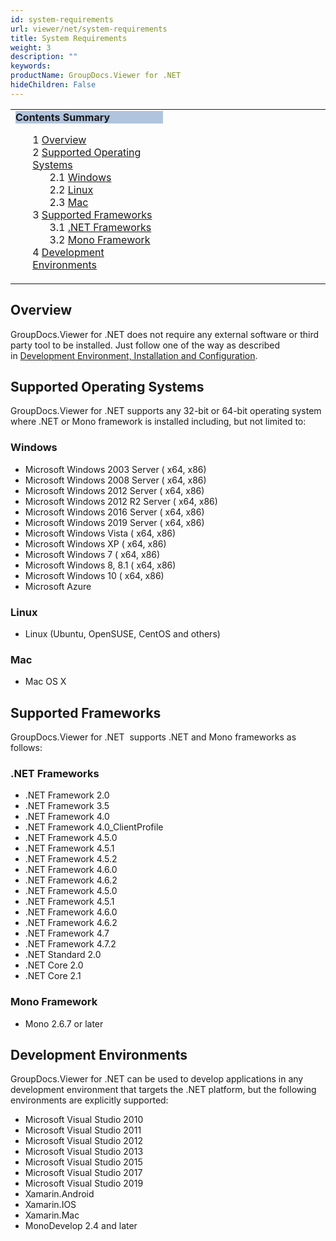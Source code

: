 ```yaml
---
id: system-requirements
url: viewer/net/system-requirements
title: System Requirements
weight: 3
description: ""
keywords: 
productName: GroupDocs.Viewer for .NET
hideChildren: False
---
```

<table class="sectionMacro" border="0" cellpadding="5" cellspacing="0" width="100%"><tbody><tr><td valign="top" width="50%"><div class="panel" style="border-top-width: 1px; border-right-width: 1px; border-bottom-width: 1px; border-left-width: 1px;"><div class="panelHeader" style="border-bottom-width: 1px; background-color: rgb(176, 196, 222);"><b>Contents Summary</b></div><div class="panelContent"><style type="text/css">div.rbtoc1590388473854 { padding-top: 0px; padding-right: 0px; padding-bottom: 0px; padding-left: 0px; }div.rbtoc1590388473854 ul { list-style-type: none; list-style-image: none; margin-left: 0px; }div.rbtoc1590388473854 li { margin-left: 0px; padding-left: 0px; }</style><div class="toc rbtoc1590388473854"><ul class="toc-indentation"><li><span class="TOCOutline">1</span> <a href="#SystemRequirements-Overview">Overview</a></li><li><span class="TOCOutline">2</span> <a href="#SystemRequirements-SupportedOperatingSystems">Supported Operating Systems</a><ul class="toc-indentation"><li><span class="TOCOutline">2.1</span> <a href="#SystemRequirements-Windows">Windows</a></li><li><span class="TOCOutline">2.2</span> <a href="#SystemRequirements-Linux">Linux</a></li><li><span class="TOCOutline">2.3</span> <a href="#SystemRequirements-Mac">Mac</a></li></ul></li><li><span class="TOCOutline">3</span> <a href="#SystemRequirements-SupportedFrameworks">Supported Frameworks</a><ul class="toc-indentation"><li><span class="TOCOutline">3.1</span> <a href="#SystemRequirements-.NETFrameworks">.NET Frameworks</a></li><li><span class="TOCOutline">3.2</span> <a href="#SystemRequirements-MonoFramework">Mono Framework</a></li></ul></li><li><span class="TOCOutline">4</span> <a href="#SystemRequirements-DevelopmentEnvironments">Development Environments</a></li></ul></div></div></div></td><td valign="top" width="50%"><p>&nbsp;</p></td></tr></tbody></table>

## Overview

GroupDocs.Viewer for .NET does not require any external software or third party tool to be installed. Just follow one of the way as described in [Development Environment, Installation and Configuration](Development%2BEnvironment%252C%2BInstallation%2Band%2BConfiguration.html).

## Supported Operating Systems

GroupDocs.Viewer for .NET supports any 32-bit or 64-bit operating system where .NET or Mono framework is installed including, but not limited to:

### Windows

*   Microsoft Windows 2003 Server ( x64, x86)
*   Microsoft Windows 2008 Server ( x64, x86)
*   Microsoft Windows 2012 Server ( x64, x86)
*   Microsoft Windows 2012 R2 Server ( x64, x86)
*   Microsoft Windows 2016 Server ( x64, x86)
*   Microsoft Windows 2019 Server ( x64, x86)
*   Microsoft Windows Vista ( x64, x86)
*   Microsoft Windows XP ( x64, x86)
*   Microsoft Windows 7 ( x64, x86)
*   Microsoft Windows 8, 8.1 ( x64, x86)
*   Microsoft Windows 10 ( x64, x86)
*   Microsoft Azure

### Linux

*   Linux (Ubuntu, OpenSUSE, CentOS and others)

### Mac

*   Mac OS X

## Supported Frameworks

GroupDocs.Viewer for .NET  supports .NET and Mono frameworks as follows:

### .NET Frameworks

*   .NET Framework 2.0
*   .NET Framework 3.5
*   .NET Framework 4.0
*   .NET Framework 4.0\_ClientProfile
*   .NET Framework 4.5.0
*   .NET Framework 4.5.1
*   .NET Framework 4.5.2
*   .NET Framework 4.6.0
*   .NET Framework 4.6.2
*   .NET Framework 4.5.0
*   .NET Framework 4.5.1
*   .NET Framework 4.6.0
*   .NET Framework 4.6.2
*   .NET Framework 4.7
*   .NET Framework 4.7.2
*   .NET Standard 2.0 
*   .NET Core 2.0
*   .NET Core 2.1

### Mono Framework

*   Mono 2.6.7 or later

## Development Environments

GroupDocs.Viewer for .NET can be used to develop applications in any development environment that targets the .NET platform, but the following environments are explicitly supported:

*   Microsoft Visual Studio 2010
*   Microsoft Visual Studio 2011
*   Microsoft Visual Studio 2012
*   Microsoft Visual Studio 2013
*   Microsoft Visual Studio 2015
*   Microsoft Visual Studio 2017
*   Microsoft Visual Studio 2019
*   Xamarin.Android
*   Xamarin.IOS
*   Xamarin.Mac
*   MonoDevelop 2.4 and later
